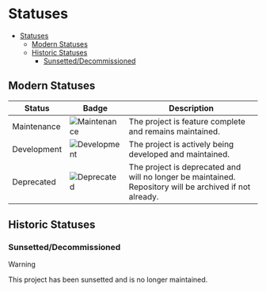 # Statuses

- [Statuses](#statuses)
  - [Modern Statuses](#modern-statuses)
  - [Historic Statuses](#historic-statuses)
    - [Sunsetted/Decommissioned](#sunsetteddecommissioned)

## Modern Statuses

| Status      | Badge                                                                                                                                                                                                 | Description                                                                                             |
| ----------- | ----------------------------------------------------------------------------------------------------------------------------------------------------------------------------------------------------- | ------------------------------------------------------------------------------------------------------- |
| Maintenance | ![Maintenance](https://img.shields.io/badge/Maintenance-8A2BE2?style=for-the-badge&color=19e650) | The project is feature complete and remains maintained.                                                 |
| Development | ![Development](https://img.shields.io/badge/Development-8A2BE2?style=for-the-badge&color=f5c907) | The project is actively being developed and maintained.                                                 |
| Deprecated  | ![Deprecated](https://img.shields.io/badge/Deprecated-8A2BE2?style=for-the-badge&color=ff0000)   | The project is deprecated and will no longer be maintained. Repository will be archived if not already. |

## Historic Statuses

### Sunsetted/Decommissioned

> [!WARNING]
> This project has been sunsetted and is no longer maintained.

